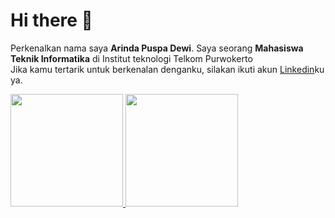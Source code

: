 # Hi there 👋

Perkenalkan nama saya **Arinda Puspa Dewi**.
Saya seorang **Mahasiswa Teknik Informatika** di Institut teknologi Telkom Purwokerto  
Jika kamu tertarik untuk berkenalan denganku, silakan ikuti akun [Linkedin](https://www.linkedin.com/in/arndapspa)ku ya.

 
<p align="left">
<a href="https://github.com/Arndapspa">
  <img height="180em" src="https://github-readme-stats-eight-theta.vercel.app/api?username=gilangadhan&show_icons=true&theme=algolia&include_all_commits=true&count_private=true"/>
  <img height="180em" src="https://github-readme-stats-eight-theta.vercel.app/api/top-langs/?username=gilangadhan&layout=compact&langs_count=8&theme=algolia"/>
</a>
</p>

